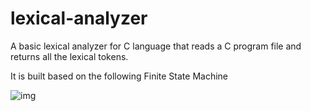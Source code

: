 # lexical-analyzer
A basic lexical analyzer for C language that reads a C program file and returns all the lexical tokens.

It is built based on the following Finite State Machine

![img](https://github.com/apoorvamohite/readme-images/blob/main/fsm.svg)
